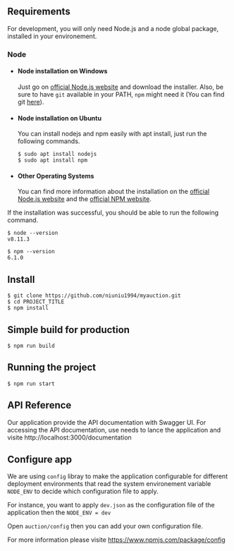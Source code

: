 
## Requirements

For development, you will only need Node.js and a node global package, installed in your environement.

### Node
- #### Node installation on Windows

  Just go on [official Node.js website](https://nodejs.org/) and download the installer.
Also, be sure to have `git` available in your PATH, `npm` might need it (You can find git [here](https://git-scm.com/)).

- #### Node installation on Ubuntu

  You can install nodejs and npm easily with apt install, just run the following commands.

      $ sudo apt install nodejs
      $ sudo apt install npm

- #### Other Operating Systems
  You can find more information about the installation on the [official Node.js website](https://nodejs.org/) and the [official NPM website](https://npmjs.org/).

If the installation was successful, you should be able to run the following command.

    $ node --version
    v8.11.3

    $ npm --version
    6.1.0


## Install

    $ git clone https://github.com/niuniu1994/myauction.git
    $ cd PROJECT_TITLE
    $ npm install

## Simple build for production

    $ npm run build

## Running the project

    $ npm run start


## API Reference

Our application provide the API documentation with Swagger UI. For accessing the API documentation, 
use needs to lance the application and visite http://localhost:3000/documentation

## Configure app
We are using `config` libray to make the application configurable for different deployment environments that read the system environement variable `NODE_ENV` to decide which configuration file to apply.    

For instance, you want to apply `dev.json` as the configuration file of the application then the `NODE_ENV = dev`

Open `auction/config` then you can add your own configuration file.

For more information please visite  https://www.npmjs.com/package/config

